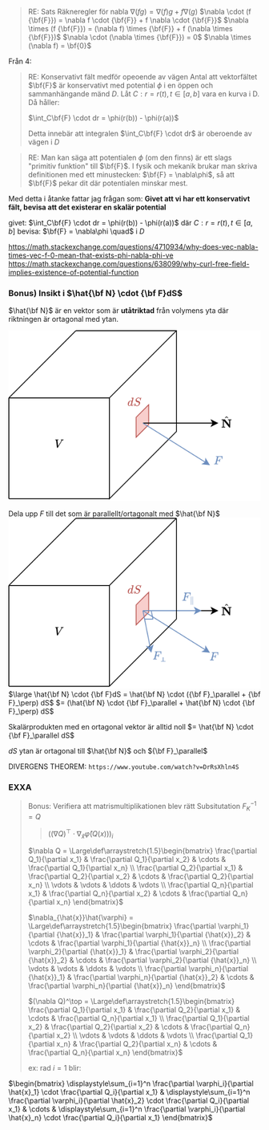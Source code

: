 > RE: Sats Räkneregler för nabla
> $\nabla(fg) = \nabla(f)g + f\nabla(g)$
> $\nabla \cdot (f {\bf{F}}) = \nabla f \cdot {\bf{F}} + f \nabla \cdot {\bf{F}}$
> $\nabla \times (f {\bf{F}}) = (\nabla f) \times {\bf{F}} + f (\nabla \times {\bf{F}})$
> $\nabla \cdot (\nabla \times {\bf{F}}) = 0$
> $\nabla \times (\nabla f) = \bf{0}$


Från 4:
> RE: Konservativt fält medför opeoende av vägen
> Antal att vektorfältet $\bf{F}$ är konservativt med potential $\phi$ i en öppen och sammanhängande mänd $D$.
> Låt $C: r = r(t), t \in [a,b]$ vara en kurva i D. Då håller:
>
> $\int_C\bf{F} \cdot dr = \phi(r(b)) - \phi(r(a))$
>
> Detta innebär att integralen $\int_C\bf{F} \cdot dr$ är oberoende av vägen i $D$

> RE:
> Man kan säga att potentialen $\phi$ (om den finns) är ett slags "primitiv funktion" till $\bf{F}$. I fysik och mekanik brukar man skriva definitionen med ett minustecken: $\bf{F} = \nabla\phi$, så att $\bf{F}$ pekar dit där potentialen minskar mest.

Med detta i åtanke fattar jag frågan som:
**Givet att vi har ett konservativt fält, bevisa att det existerar en skalär potential**

givet:
$\int_C\bf{F} \cdot dr = \phi(r(b)) - \phi(r(a))$
där $C: r = r(t), t \in [a,b]$
bevisa:
$\bf{F} = \nabla\phi \quad$ i $D$

https://math.stackexchange.com/questions/4710934/why-does-vec-nabla-times-vec-f-0-mean-that-exists-phi-nabla-phi-ve
https://math.stackexchange.com/questions/638099/why-curl-free-field-implies-existence-of-potential-function



### **Bonus) Insikt i $\hat{\bf N} \cdot {\bf F}dS$**

$\hat{\bf N}$ är en vektor som är **utåtriktad** från volymens yta där riktningen är ortagonal med ytan.

![alt text](images/gausscube1.png)

Dela upp $F$ till det som är parallellt/ortagonalt med $\hat{\bf N}$
![alt text](images/gausscube2.png)
$\large \hat{\bf N} \cdot {\bf F}dS = \hat{\bf N} \cdot ({\bf F}_\parallel + {\bf F}_\perp) dS$
$= (\hat{\bf N} \cdot {\bf F}_\parallel + \hat{\bf N} \cdot {\bf F}_\perp) dS$

Skalärprodukten med en ortagonal vektor är alltid noll
$= \hat{\bf N} \cdot {\bf F}_\parallel dS$

$dS$ ytan är ortagonal till $\hat{\bf N}$ och ${\bf F}_\parallel$

DIVERGENS THEOREM:
```https://www.youtube.com/watch?v=DrRsXhln4S```






### EXXA


> Bonus: Verifiera att matrismultiplikationen blev rätt
> Subsitutation $F_K^{-1} = Q$
>> $\left(
   (\nabla Q)^\top
   \cdot
   \nabla_{\hat{x}}\hat{\varphi}
   \left(
      Q(x)
   \right)
\right)_i$
>
>$\nabla Q = \Large\def\arraystretch{1.5}\begin{bmatrix}
   \frac{\partial Q_1}{\partial x_1} & \frac{\partial Q_1}{\partial x_2} & \cdots & \frac{\partial Q_1}{\partial x_n}
   \\
   \frac{\partial Q_2}{\partial x_1} & \frac{\partial Q_2}{\partial x_2} & \cdots & \frac{\partial Q_2}{\partial x_n}
   \\
   \vdots & \vdots & \ddots & \vdots
   \\
   \frac{\partial Q_n}{\partial x_1} & \frac{\partial Q_n}{\partial x_2} & \cdots & \frac{\partial Q_n}{\partial x_n}
\end{bmatrix}$
>
>$\nabla_{\hat{x}}\hat{\varphi} = \Large\def\arraystretch{1.5}\begin{bmatrix}
   \frac{\partial \varphi_1}{\partial {\hat{x}}_1} & \frac{\partial \varphi_1}{\partial {\hat{x}}_2} & \cdots & \frac{\partial \varphi_1}{\partial {\hat{x}}_n}
   \\
   \frac{\partial \varphi_2}{\partial {\hat{x}}_1} & \frac{\partial \varphi_2}{\partial {\hat{x}}_2} & \cdots & \frac{\partial \varphi_2}{\partial {\hat{x}}_n}
   \\
   \vdots & \vdots & \ddots & \vdots
   \\
   \frac{\partial \varphi_n}{\partial {\hat{x}}_1} & \frac{\partial \varphi_n}{\partial {\hat{x}}_2} & \cdots & \frac{\partial \varphi_n}{\partial {\hat{x}}_n}
\end{bmatrix}$
>
>$(\nabla Q)^\top = \Large\def\arraystretch{1.5}\begin{bmatrix}
   \frac{\partial Q_1}{\partial x_1} & \frac{\partial Q_2}{\partial x_1} & \cdots & \frac{\partial Q_n}{\partial x_1}
   \\
   \frac{\partial Q_1}{\partial x_2} & \frac{\partial Q_2}{\partial x_2} & \cdots & \frac{\partial Q_n}{\partial x_2}
   \\
   \vdots & \vdots & \ddots & \vdots
   \\
   \frac{\partial Q_1}{\partial x_n} & \frac{\partial Q_2}{\partial x_n} & \cdots & \frac{\partial Q_n}{\partial x_n}
\end{bmatrix}$
>
>ex: rad $i = 1$ blir:

$\begin{bmatrix}
   \displaystyle\sum_{i=1}^n \frac{\partial \varphi_i}{\partial \hat{x}_1} \cdot \frac{\partial Q_i}{\partial x_1} &
   \displaystyle\sum_{i=1}^n \frac{\partial \varphi_i}{\partial \hat{x}_2} \cdot \frac{\partial Q_i}{\partial x_1} &
   \cdots &
   \displaystyle\sum_{i=1}^n \frac{\partial \varphi_i}{\partial \hat{x}_n} \cdot \frac{\partial Q_i}{\partial x_1}
\end{bmatrix}$

